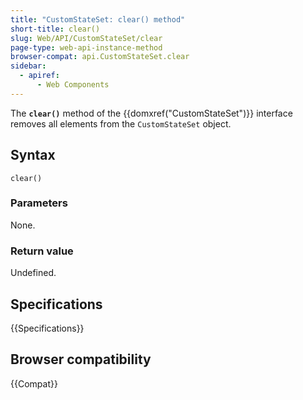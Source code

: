 ```yaml
---
title: "CustomStateSet: clear() method"
short-title: clear()
slug: Web/API/CustomStateSet/clear
page-type: web-api-instance-method
browser-compat: api.CustomStateSet.clear
sidebar:
  - apiref:
      - Web Components
---
```


The **`clear()`** method of the {{domxref("CustomStateSet")}} interface removes all elements from the `CustomStateSet` object.

## Syntax

```js-nolint
clear()
```

### Parameters

None.

### Return value

Undefined.

## Specifications

{{Specifications}}

## Browser compatibility

{{Compat}}
